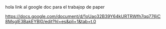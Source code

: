 hola link al google doc para el trabajop de paper

https://docs.google.com/document/d/1oUao32B39Y64kURTRWfh7qq776jC8MsgIE3BakEYBl0/edit?hl=es&pli=1&tab=t.0


